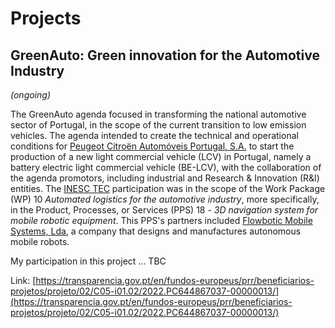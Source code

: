 # Projects

## GreenAuto: Green innovation for the Automotive Industry

_(ongoing)_

The GreenAuto agenda focused in transforming the national automotive sector of
Portugal, in the scope of the current transition to low emission vehicles.
The agenda intended to create the technical and operational conditions for
[Peugeot Citroën Automóveis Portugal,  S.A.](https://www.stellantis.com/) to
start the production of a new light commercial vehicle (LCV)  in Portugal,
namely a battery electric light commercial vehicle (BE-LCV), with the
collaboration of the agenda promotors, including industrial and
Research & Innovation (R&I) entities.
The [INESC TEC](https://inesctec.pt/en) participation was in the scope of the
Work Package (WP) 10 _Automated logistics for the automotive industry_, more
specifically, in the Product, Processes, or Services (PPS) 18 -
_3D navigation system for mobile robotic equipment_.
This PPS's partners included
[Flowbotic Mobile Systems, Lda](https://www.flowbotic.eu/), a company that
designs and manufactures autonomous mobile robots.

My participation in this project ... TBC

Link:
[https://transparencia.gov.pt/en/fundos-europeus/prr/beneficiarios-projetos/projeto/02/C05-i01.02/2022.PC644867037-00000013/](https://transparencia.gov.pt/en/fundos-europeus/prr/beneficiarios-projetos/projeto/02/C05-i01.02/2022.PC644867037-00000013/)
